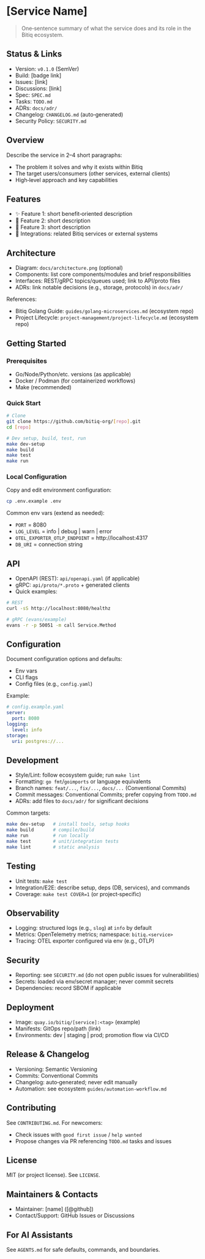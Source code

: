 # [Service Name]

<!-- Optional: Project logo/banner -->
<!-- <img src="docs/assets/logo.png" alt="Service Logo" width="320" /> -->

> One‑sentence summary of what the service does and its role in the Bitiq ecosystem.

## Status & Links

- Version: `v0.1.0` (SemVer)
- Build: [badge link]
- Issues: [link]
- Discussions: [link]
- Spec: `SPEC.md`
- Tasks: `TODO.md`
- ADRs: `docs/adr/`
- Changelog: `CHANGELOG.md` (auto‑generated)
- Security Policy: `SECURITY.md`

## Overview

Describe the service in 2–4 short paragraphs:
- The problem it solves and why it exists within Bitiq
- The target users/consumers (other services, external clients)
- High‑level approach and key capabilities

## Features

- ✨ Feature 1: short benefit‑oriented description
- 🚀 Feature 2: short description
- 🔧 Feature 3: short description
- 🧩 Integrations: related Bitiq services or external systems

## Architecture

- Diagram: `docs/architecture.png` (optional)
- Components: list core components/modules and brief responsibilities
- Interfaces: REST/gRPC topics/queues used; link to API/proto files
- ADRs: link notable decisions (e.g., storage, protocols) in `docs/adr/`

References:
- Bitiq Golang Guide: `guides/golang-microservices.md` (ecosystem repo)
- Project Lifecycle: `project-management/project-lifecycle.md` (ecosystem repo)

## Getting Started

### Prerequisites

- Go/Node/Python/etc. versions (as applicable)
- Docker / Podman (for containerized workflows)
- Make (recommended)

### Quick Start

```bash
# Clone
git clone https://github.com/bitiq-org/[repo].git
cd [repo]

# Dev setup, build, test, run
make dev-setup
make build
make test
make run
```

### Local Configuration

Copy and edit environment configuration:

```bash
cp .env.example .env
```

Common env vars (extend as needed):

- `PORT` = 8080
- `LOG_LEVEL` = info | debug | warn | error
- `OTEL_EXPORTER_OTLP_ENDPOINT` = http://localhost:4317
- `DB_URI` = connection string

## API

- OpenAPI (REST): `api/openapi.yaml` (if applicable)
- gRPC: `api/proto/*.proto` + generated clients
- Quick examples:

```bash
# REST
curl -sS http://localhost:8080/healthz

# gRPC (evans/example)
evans -r -p 50051 -m call Service.Method
```

## Configuration

Document configuration options and defaults:
- Env vars
- CLI flags
- Config files (e.g., `config.yaml`)

Example:

```yaml
# config.example.yaml
server:
  port: 8080
logging:
  level: info
storage:
  uri: postgres://...
```

## Development

- Style/Lint: follow ecosystem guide; run `make lint`
- Formatting: `go fmt`/`goimports` or language equivalents
- Branch names: `feat/...`, `fix/...`, `docs/...` (Conventional Commits)
- Commit messages: Conventional Commits; prefer copying from `TODO.md`
- ADRs: add files to `docs/adr/` for significant decisions

Common targets:

```bash
make dev-setup   # install tools, setup hooks
make build       # compile/build
make run         # run locally
make test        # unit/integration tests
make lint        # static analysis
```

## Testing

- Unit tests: `make test`
- Integration/E2E: describe setup, deps (DB, services), and commands
- Coverage: `make test COVER=1` (or project‑specific)

## Observability

- Logging: structured logs (e.g., `slog`) at `info` by default
- Metrics: OpenTelemetry metrics; namespace: `bitiq.<service>`
- Tracing: OTEL exporter configured via env (e.g., OTLP)

## Security

- Reporting: see `SECURITY.md` (do not open public issues for vulnerabilities)
- Secrets: loaded via env/secret manager; never commit secrets
- Dependencies: record SBOM if applicable

## Deployment

- Image: `quay.io/bitiq/[service]:<tag>` (example)
- Manifests: GitOps repo/path (link)
- Environments: dev | staging | prod; promotion flow via CI/CD

## Release & Changelog

- Versioning: Semantic Versioning
- Commits: Conventional Commits
- Changelog: auto‑generated; never edit manually
- Automation: see ecosystem `guides/automation-workflow.md`

## Contributing

See `CONTRIBUTING.md`. For newcomers:
- Check issues with `good first issue` / `help wanted`
- Propose changes via PR referencing `TODO.md` tasks and issues

## License

MIT (or project license). See `LICENSE`.

## Maintainers & Contacts

- Maintainer: [name] ([@github])
- Contact/Support: GitHub Issues or Discussions

## For AI Assistants

See `AGENTS.md` for safe defaults, commands, and boundaries.

